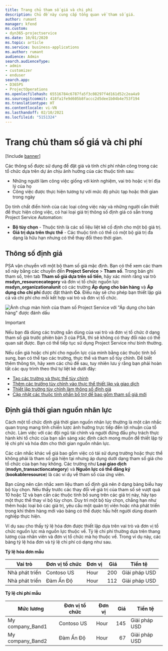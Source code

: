 ```yaml
---
title: Trang chủ tham số giá và chi phí
description: Chủ đề này cung cấp tổng quan về tham số giá.
author: rumant
manager: kfend
ms.custom:
- dyn365-projectservice
ms.date: 10/01/2020
ms.topic: article
ms.service: business-applications
ms.author: rumant
audience: Admin
search.audienceType:
- admin
- customizer
- enduser
search.app:
- D365PS
- ProjectOperations
ms.openlocfilehash: 65516784c6787fa5f3c08297f4d161d52c2ea4a9
ms.sourcegitcommit: 418fa1fe9d605b8faccc2d5dee1b04b4e753f194
ms.translationtype: HT
ms.contentlocale: vi-VN
ms.lasthandoff: 02/10/2021
ms.locfileid: "5151324"
---
```

# <a name="pricing-and-costing-dimensions-home-page"></a>Trang chủ tham số giá và chi phí

[!include [banner](../includes/psa-now-project-operations.md)]

Các thông số được sử dụng để đặt giá và tính chi phí nhân công trong các tổ chức dựa trên dự án chịu ảnh hưởng của các thuộc tính sau:

- Những người làm công việc giống với kinh nghiệm, vai trò hoặc vị trí địa lý của họ
- Công việc được thực hiện tương tự với mức độ phức tạp hoặc thời gian trong ngày

Do tính chất điển hình của các loại công việc này và những người cần thiết để thực hiện công việc, có hai loại giá trị thông số định giá có sẵn trong Project Service Automation: 

- **Bộ tùy chọn** - Thuộc tính là các số liệu liệt kê cố định cho một bộ giá trị.
- **Giá trị dựa trên thực thể** - Các thuộc tính có thể có một bộ giá trị đa dạng là hữu hạn nhưng có thể thay đổi theo thời gian.

## <a name="pricing-dimensions"></a>Thông số định giá

PSA vận chuyển với một bộ tham số giá mặc định. Bạn có thể xem các tham số này bằng các chuyển đến **Project Service** > **Tham số**. Trong bản ghi tham số, trên tab **Tham số giá dựa trên số tiền**, hãy xác minh rằng vai trò **msdyn_resourcecategory** và đơn vị tổ chức nguồn lực **msdyn_organizationalunit** có các trường **Áp dụng cho bán hàng** và **Áp dụng cho chi phí** được đặt thành **Có**. Điều này sẽ cho phép bạn thiết lập giá cả và chi phí cho mỗi kết hợp vai trò và đơn vị tổ chức.

![Ảnh chụp màn hình của tham số Project Service với "Áp dụng cho bán hàng" được đánh dấu](media/PS-OOB-parameters.png)

> [!IMPORTANT]
> Nếu bạn đã dùng các trường sẵn dùng của vai trò và đơn vị tổ chức ở dạng tham số giá trước phiên bản 3 của PSA, thì sẽ không có thay đổi nào có thể quan sát được. Bạn có thể tiếp tục sử dụng Project Service như bình thường. 

Nếu cần giá hoặc chi phí cho nguồn lực của mình bằng các thuộc tính bổ sung, bạn có thể tạo các trường, thực thể và tham số tùy chỉnh. Để biết thêm thông tin, hãy xem các chủ đề sau, tuy nhiên lưu ý rằng bạn phải hoàn tất các quy trình theo thứ tự liệt kê dưới đây:

- [Tạo các trường và thực thể tùy chỉnh](create-custom-fields-entities.md)
- [Thêm các trường tùy chỉnh vào thực thể thiết lập và giao dịch](field-references.md)
- [Thiết lập trường tùy chỉnh làm thông số định giá ](set-up-pricing-dimensions.md)
- [Cập nhật các thuộc tính phần bổ trợ để bao gồm tham số giá mới](update-plug-in-attributes.md)

## <a name="pricing-human-resource-time"></a>Định giá thời gian nguồn nhân lực
Cách một tổ chức định giá thời gian nguồn nhân lực thường là một cân nhắc quan trọng mang tính chiến lược ảnh hưởng trực tiếp đến lợi nhuận của tổ chức. Làm việc với các đội ngũ tài chính và người đứng đầu phụ trách thực hành khi tổ chức của bạn sẵn sàng xác định cách mong muốn để thiết lập tỷ lệ chi phí và hóa đơn cho thời gian nguồn nhân lực.

Các cân nhắc khác về giá bao gồm việc có tái sử dụng trường hoặc thực thể không phải là tham số giá hiện tại nhưng áp dụng dưới dạng tham số giá cho tổ chức của bạn hay không. Các trường như **Loại giao dịch** (**msdyn_transactioncategory**) và **Nguồn lực có thể đăng ký** (**bookableresource**) là các ví dụ về tham số của ứng viên. 

Bạn cũng nên cân nhắc xem liệu tham số định giá nên ở dạng bảng biểu hay bộ tùy chọn. Nếu thấy trước các thay đổi về giá trị của tham số sẽ vượt quá 10 hoặc 12 và bạn cần các thuộc tính bổ sung trên các giá trị này, hãy tạo một thực thể thay vì bộ tùy chọn. Duy trì một bộ tùy chọn, chẳng hạn như thêm hoặc loại bỏ các giá trị, yêu cầu một quản trị viên hoặc nhà phát triển trong khi thêm hàng mới vào bảng có thể được hầu hết người dùng doanh nghiệp thực hiện.

Ví dụ sau cho thấy tỷ lệ hóa đơn được thiết lập dựa trên vai trò và đơn vị tổ chức nguồn lực mà nguồn lực thuộc về. Tỷ lệ chi phí thường dựa trên thang lương của nhân viên và đơn vị tổ chức mà họ thuộc về. Trong ví dụ này, các bảng tỷ lệ hóa đơn và tỷ lệ chi phí có dạng như sau.

**Tỷ lệ hóa đơn mẫu**

| Vai trò        | Đơn vị tổ chức    |Đơn vị      |Giá      |Tiền tệ  |
| ------------|-------------|----------|----------:|----------|
| Nhà phát triển   | Contoso US  |Hour | 200|Giải pháp USD     |
| Nhà phát triển   | Đàm Ấn Độ |Hour|   112|Giải pháp USD     |


**Tỷ lệ chi phí mẫu**

| Mức lương     | Đơn vị tổ chức    |Đơn vị      |Giá      |Tiền tệ  |
| ----------------|-------------|----------|----------:|----------|
| My company_Band1 | Contoso US  |Hour | 145|Giải pháp USD     |
| My company_Band2 | Đàm Ấn Độ |Hour|   67|Giải pháp USD     |
